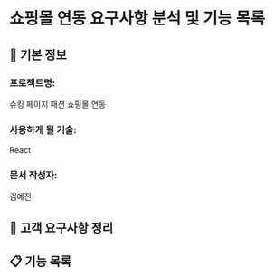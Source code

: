 # 쇼핑몰 연동 요구사항 분석 및 기능 목록

## 📌 기본 정보
### 프로젝트명: 
슈킹 페이지 패션 쇼핑몰 연동 

### 사용하게 될 기술: 
React

### 문서 작성자: 
김예진

## 📝 고객 요구사항 정리

## 📋 기능 목록
